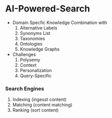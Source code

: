 # AI-Powered-Search

- Domain Specfic Knowledge Combination with
  1. Alternative Labels
  2. Synonyms List
  3. Taxonomies
  4. Ontologies
  5. Knowledge Graphs
- Challenges
  1. Polysemy
  2. Context
  3. Personalization
  4. Query-Specific

### Search Engines
1. Indexing (ingesst content)
2. Matching (content matching)
3. Ranking (sort content)

   
